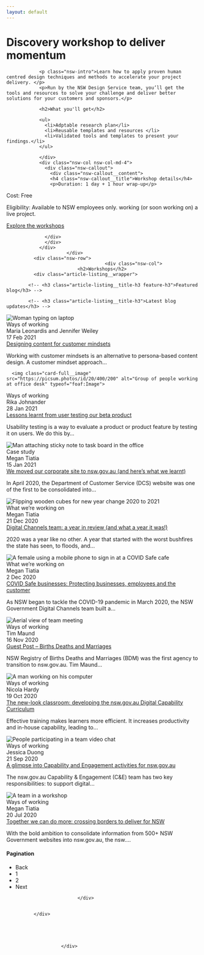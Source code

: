 ```yaml
---
layout: default
---
```


<div class="nsw-grid">
              <div class="nsw-row nsw-m-bottom-sm">
						    <div class="nsw-col">
                      <h1>Discovery workshop to deliver momentum</h1>
                </div>
						  </div>
              <div class="nsw-row nsw-m-bottom-sm">
						    <div class="nsw-col nsw-col-md-8">

                <p class="nsw-intro">Learn how to apply proven human centred design techniques and methods to accelerate your project delivery. </p>
                <p>Run by the NSW Design Service team, you’ll get the tools and resources to solve your challenge and deliver better solutions for your customers and sponsors.</p>

                <h2>What you'll get</h2>

                <ul>
                  <li>Adptable research plan</li>
                  <li>Reusable templates and resources </li>
                  <li>Validated tools and templates to present your findings.</li>
                </ul>

                </div>
                <div class="nsw-col nsw-col-md-4">
                  <div class="nsw-callout">
                    <div class="nsw-callout__content">
                    <h4 class="nsw-callout__title">Workshop details</h4>
                    <p>Duration: 1 day + 1 hour wrap-up</p>
<p>Cost: Free</p>
<p>Eligibility: Available to NSW employees only. working (or soon working on) a live project.</p>
<p><a href="#" class="nsw-text-link">Explore the workshops</a></p>

                  </div>
                  </div>
                </div>
						  </div>
              <div class="nsw-row">
              						    <div class="nsw-col">
                              <h2>Workshops</h2>  
              <div class="article-listing__wrapper">
<div class="article-listing__cards">

            <!-- <h3 class="article-listing__title-h3 feature-h3">Featured blog</h3> -->

            <!-- <h3 class="article-listing__title-h3">Latest blog updates</h3> -->
  <div class="views-row">
<div class="views-field views-field-card-image">          <div class="field-content">

<picture>
        <img class="card-full__image" src="https://picsum.photos/id/1/400/200" alt="Woman typing on laptop" typeof="foaf:Image">

</picture>




</div>
</div>                  <div class="detail-wrapper">
<div class="views-field views-field-field-article-category">          <div class="field-content">Ways of working</div>
</div>            <div class="views-field views-field-field-article-author">          <div class="field-content">Maria Leonardis and Jennifer Weiley</div>
</div>            <div class="views-field views-field-field-article-date">          <div class="field-content">17 Feb 2021</div>
</div>            <div class="views-field views-field-title">          <span class="field-content"><a href="/consolidation/blog/designing-content-for-customer-mindsets" hreflang="en">Designing content for customer mindsets</a></span>
</div>            <div class="views-field views-field-field-deck">          <div class="field-content"><p>Working with customer mindsets is an alternative to persona-based content design. A customer mindset approach…</p></div>
</div>          </div>

</div>
                <div class="views-row">
<div class="views-field views-field-card-image">          <div class="field-content">

<picture>

      <img class="card-full__image" src="https://picsum.photos/id/20/400/200" alt="Group of people working at office desk" typeof="foaf:Image">

</picture>




</div>
</div>                  <div class="detail-wrapper">
<div class="views-field views-field-field-article-category">          <div class="field-content">Ways of working</div>
</div>            <div class="views-field views-field-field-article-author">          <div class="field-content">Rika Johnander</div>
</div>            <div class="views-field views-field-field-article-date">          <div class="field-content">28 Jan 2021</div>
</div>            <div class="views-field views-field-title">          <span class="field-content"><a href="/consolidation/blog/lessons-learnt-from-user-testing-our-beta-product" hreflang="en">Lessons learnt from user testing our beta product</a></span>
</div>            <div class="views-field views-field-field-deck">          <div class="field-content"><p>Usability testing is a way to evaluate a product or product feature by testing it on users. We do this by…</p></div>
</div>          </div>

</div>
                <div class="views-row">
<div class="views-field views-field-card-image">          <div class="field-content">

<picture>
      <source srcset="/sites/default/files/styles/card_full_lg_x1/public/2020-12/Man-attaching-sticky-note-to-task-board-in-the-office.jpg?h=9d96f97f&amp;itok=J00LwmMl 1x, /sites/default/files/styles/card_full_lg_x2/public/2020-12/Man-attaching-sticky-note-to-task-board-in-the-office.jpg?h=9d96f97f&amp;itok=66MJIa03 2x" media="(min-width: 1280px)" type="image/jpeg">
  <source srcset="/sites/default/files/styles/card_full_md_x1/public/2020-12/Man-attaching-sticky-note-to-task-board-in-the-office.jpg?h=9d96f97f&amp;itok=kwhXn-nZ 1x, /sites/default/files/styles/card_full_md_x2/public/2020-12/Man-attaching-sticky-note-to-task-board-in-the-office.jpg?h=9d96f97f&amp;itok=MuduTmbQ 2x" media="(min-width: 768px)" type="image/jpeg">
  <source srcset="/sites/default/files/styles/card_x1/public/2020-12/Man-attaching-sticky-note-to-task-board-in-the-office.jpg?h=9d96f97f&amp;itok=9NGtieir 1x, /sites/default/files/styles/card_x2/public/2020-12/Man-attaching-sticky-note-to-task-board-in-the-office.jpg?h=9d96f97f&amp;itok=o5qEEThy 2x" type="image/jpeg">
      <img class="card-full__image" src="/sites/default/files/styles/card_x1/public/2020-12/Man-attaching-sticky-note-to-task-board-in-the-office.jpg?h=9d96f97f&amp;itok=9NGtieir" alt="Man attaching sticky note to task board in the office" typeof="foaf:Image">

</picture>




</div>
</div>                  <div class="detail-wrapper">
<div class="views-field views-field-field-article-category">          <div class="field-content">Case study</div>
</div>            <div class="views-field views-field-field-article-author">          <div class="field-content">Megan Tiatia</div>
</div>            <div class="views-field views-field-field-article-date">          <div class="field-content">15 Jan 2021</div>
</div>            <div class="views-field views-field-title">          <span class="field-content"><a href="/consolidation/blog/we-moved-our-corporate-site-to-nswgovau" hreflang="en">We moved our corporate site to nsw.gov.au (and here’s what we learnt)</a></span>
</div>            <div class="views-field views-field-field-deck">          <div class="field-content"><p>In April 2020, the Department of Customer Service (DCS) website was one of the first to be consolidated into…</p></div>
</div>          </div>

</div>
                <div class="views-row">
<div class="views-field views-field-card-image">          <div class="field-content">

<picture>
      <source srcset="/sites/default/files/styles/card_full_lg_x1/public/2020-12/Flipping-wooden-cubes-for-new-year-change-2020-to-2021.jpg?h=8227057d&amp;itok=_OnA-o5t 1x, /sites/default/files/styles/card_full_lg_x2/public/2020-12/Flipping-wooden-cubes-for-new-year-change-2020-to-2021.jpg?h=8227057d&amp;itok=W_aqW7uh 2x" media="(min-width: 1280px)" type="image/jpeg">
  <source srcset="/sites/default/files/styles/card_full_md_x1/public/2020-12/Flipping-wooden-cubes-for-new-year-change-2020-to-2021.jpg?h=8227057d&amp;itok=UrXI_a3Z 1x, /sites/default/files/styles/card_full_md_x2/public/2020-12/Flipping-wooden-cubes-for-new-year-change-2020-to-2021.jpg?h=8227057d&amp;itok=rbZKVu7e 2x" media="(min-width: 768px)" type="image/jpeg">
  <source srcset="/sites/default/files/styles/card_x1/public/2020-12/Flipping-wooden-cubes-for-new-year-change-2020-to-2021.jpg?h=8227057d&amp;itok=hnEzMsz7 1x, /sites/default/files/styles/card_x2/public/2020-12/Flipping-wooden-cubes-for-new-year-change-2020-to-2021.jpg?h=8227057d&amp;itok=5dL2l8U1 2x" type="image/jpeg">
      <img class="card-full__image" src="/sites/default/files/styles/card_x1/public/2020-12/Flipping-wooden-cubes-for-new-year-change-2020-to-2021.jpg?h=8227057d&amp;itok=hnEzMsz7" alt="Flipping wooden cubes for new year change 2020 to 2021" typeof="foaf:Image">

</picture>




</div>
</div>                  <div class="detail-wrapper">
<div class="views-field views-field-field-article-category">          <div class="field-content">What we’re working on</div>
</div>            <div class="views-field views-field-field-article-author">          <div class="field-content">Megan Tiatia</div>
</div>            <div class="views-field views-field-field-article-date">          <div class="field-content">21 Dec 2020</div>
</div>            <div class="views-field views-field-title">          <span class="field-content"><a href="/consolidation/blog/digital-channels-team-a-year-review-and-what-a-year-it-was" hreflang="en">Digital Channels team: a year in review (and what a year it was!)</a></span>
</div>            <div class="views-field views-field-field-deck">          <div class="field-content"><p>2020 was a year like no other. A year that started with the worst bushfires the state has seen, to floods, and…</p></div>
</div>          </div>

</div>
                <div class="views-row">
<div class="views-field views-field-card-image">          <div class="field-content">

<picture>
      <source srcset="/sites/default/files/styles/card_full_lg_x1/public/2020-09/female-using-a-mobile-phone-to-sign-in-at-a-covid-safe-cafe.jpg?h=ee11da7d&amp;itok=cpOOxXIx 1x, /sites/default/files/styles/card_full_lg_x2/public/2020-09/female-using-a-mobile-phone-to-sign-in-at-a-covid-safe-cafe.jpg?h=ee11da7d&amp;itok=Ekh_MMzu 2x" media="(min-width: 1280px)" type="image/jpeg">
  <source srcset="/sites/default/files/styles/card_full_md_x1/public/2020-09/female-using-a-mobile-phone-to-sign-in-at-a-covid-safe-cafe.jpg?h=ee11da7d&amp;itok=GWy-wXRB 1x, /sites/default/files/styles/card_full_md_x2/public/2020-09/female-using-a-mobile-phone-to-sign-in-at-a-covid-safe-cafe.jpg?h=ee11da7d&amp;itok=CKnjZGvQ 2x" media="(min-width: 768px)" type="image/jpeg">
  <source srcset="/sites/default/files/styles/card_x1/public/2020-09/female-using-a-mobile-phone-to-sign-in-at-a-covid-safe-cafe.jpg?h=ee11da7d&amp;itok=TwAJN99F 1x, /sites/default/files/styles/card_x2/public/2020-09/female-using-a-mobile-phone-to-sign-in-at-a-covid-safe-cafe.jpg?h=ee11da7d&amp;itok=bPqImHi5 2x" type="image/jpeg">
      <img class="card-full__image" src="/sites/default/files/styles/card_x1/public/2020-09/female-using-a-mobile-phone-to-sign-in-at-a-covid-safe-cafe.jpg?h=ee11da7d&amp;itok=TwAJN99F" alt="A female using a mobile phone to sign in at a COVID Safe cafe" typeof="foaf:Image">

</picture>




</div>
</div>                  <div class="detail-wrapper">
<div class="views-field views-field-field-article-category">          <div class="field-content">What we’re working on</div>
</div>            <div class="views-field views-field-field-article-author">          <div class="field-content">Megan Tiatia</div>
</div>            <div class="views-field views-field-field-article-date">          <div class="field-content">2 Dec 2020</div>
</div>            <div class="views-field views-field-title">          <span class="field-content"><a href="/consolidation/blog/covid-safe-businesses-protecting-businesses-employees-and-customer" hreflang="en">COVID Safe businesses: Protecting businesses, employees and the customer</a></span>
</div>            <div class="views-field views-field-field-deck">          <div class="field-content"><p>As NSW began to tackle the COVID-19 pandemic in March 2020, the NSW Government Digital Channels team built a…</p></div>
</div>          </div>

</div>
                <div class="views-row">
<div class="views-field views-field-card-image">          <div class="field-content">

<picture>
      <source srcset="/sites/default/files/styles/card_full_lg_x1/public/2020-10/aerial-view-of-team-meeting_0.jpg?h=ee11da7d&amp;itok=Qq091xIl 1x, /sites/default/files/styles/card_full_lg_x2/public/2020-10/aerial-view-of-team-meeting_0.jpg?h=ee11da7d&amp;itok=wPDeH7OF 2x" media="(min-width: 1280px)" type="image/jpeg">
  <source srcset="/sites/default/files/styles/card_full_md_x1/public/2020-10/aerial-view-of-team-meeting_0.jpg?h=ee11da7d&amp;itok=Tv7Sp8ha 1x, /sites/default/files/styles/card_full_md_x2/public/2020-10/aerial-view-of-team-meeting_0.jpg?h=ee11da7d&amp;itok=pNQnjjQ9 2x" media="(min-width: 768px)" type="image/jpeg">
  <source srcset="/sites/default/files/styles/card_x1/public/2020-10/aerial-view-of-team-meeting_0.jpg?h=ee11da7d&amp;itok=nLzN0jdL 1x, /sites/default/files/styles/card_x2/public/2020-10/aerial-view-of-team-meeting_0.jpg?h=ee11da7d&amp;itok=NUhOXWZd 2x" type="image/jpeg">
      <img class="card-full__image" src="/sites/default/files/styles/card_x1/public/2020-10/aerial-view-of-team-meeting_0.jpg?h=ee11da7d&amp;itok=nLzN0jdL" alt="Aerial view of team meeting" typeof="foaf:Image">

</picture>




</div>
</div>                  <div class="detail-wrapper">
<div class="views-field views-field-field-article-category">          <div class="field-content">Ways of working</div>
</div>            <div class="views-field views-field-field-article-author">          <div class="field-content">Tim Maund</div>
</div>            <div class="views-field views-field-field-article-date">          <div class="field-content">16 Nov 2020</div>
</div>            <div class="views-field views-field-title">          <span class="field-content"><a href="/consolidation/blog/guest-post-%E2%80%93-births-deaths-and-marriages" hreflang="en">Guest Post – Births Deaths and Marriages </a></span>
</div>            <div class="views-field views-field-field-deck">          <div class="field-content"><p>NSW Registry of Births Deaths and Marriages (BDM) was the first agency to transition to nsw.gov.au. Tim Maund…</p></div>
</div>          </div>

</div>
                <div class="views-row">
<div class="views-field views-field-card-image">          <div class="field-content">

<picture>
      <source srcset="/sites/default/files/styles/card_full_lg_x1/public/2020-10/a-man-working-on-his-computer_0.jpg?h=ee11da7d&amp;itok=AjzPZ7t9 1x, /sites/default/files/styles/card_full_lg_x2/public/2020-10/a-man-working-on-his-computer_0.jpg?h=ee11da7d&amp;itok=D7daK_vK 2x" media="(min-width: 1280px)" type="image/jpeg">
  <source srcset="/sites/default/files/styles/card_full_md_x1/public/2020-10/a-man-working-on-his-computer_0.jpg?h=ee11da7d&amp;itok=OTOCvfUW 1x, /sites/default/files/styles/card_full_md_x2/public/2020-10/a-man-working-on-his-computer_0.jpg?h=ee11da7d&amp;itok=sBSaZklq 2x" media="(min-width: 768px)" type="image/jpeg">
  <source srcset="/sites/default/files/styles/card_x1/public/2020-10/a-man-working-on-his-computer_0.jpg?h=ee11da7d&amp;itok=RiPugNmm 1x, /sites/default/files/styles/card_x2/public/2020-10/a-man-working-on-his-computer_0.jpg?h=ee11da7d&amp;itok=E4fDz5Bx 2x" type="image/jpeg">
      <img class="card-full__image" src="/sites/default/files/styles/card_x1/public/2020-10/a-man-working-on-his-computer_0.jpg?h=ee11da7d&amp;itok=RiPugNmm" alt="A man working on his computer" typeof="foaf:Image">

</picture>




</div>
</div>                  <div class="detail-wrapper">
<div class="views-field views-field-field-article-category">          <div class="field-content">Ways of working</div>
</div>            <div class="views-field views-field-field-article-author">          <div class="field-content">Nicola Hardy</div>
</div>            <div class="views-field views-field-field-article-date">          <div class="field-content">19 Oct 2020</div>
</div>            <div class="views-field views-field-title">          <span class="field-content"><a href="/consolidation/blog/new-look-classroom-developing-nswgovau-digital-capability-curriculum" hreflang="en">The new-look classroom: developing the nsw.gov.au Digital Capability Curriculum</a></span>
</div>            <div class="views-field views-field-field-deck">          <div class="field-content"><p>Effective training makes learners more efficient. It increases productivity and in-house capability, leading to…</p></div>
</div>          </div>

</div>
                <div class="views-row">
<div class="views-field views-field-card-image">          <div class="field-content">

<picture>
      <source srcset="/sites/default/files/styles/card_full_lg_x1/public/2020-10/people-in-an-online-video-chat_0.jpg?h=ee11da7d&amp;itok=HTDPIxmw 1x, /sites/default/files/styles/card_full_lg_x2/public/2020-10/people-in-an-online-video-chat_0.jpg?h=ee11da7d&amp;itok=hDVtoAzm 2x" media="(min-width: 1280px)" type="image/jpeg">
  <source srcset="/sites/default/files/styles/card_full_md_x1/public/2020-10/people-in-an-online-video-chat_0.jpg?h=ee11da7d&amp;itok=RtoJdBSc 1x, /sites/default/files/styles/card_full_md_x2/public/2020-10/people-in-an-online-video-chat_0.jpg?h=ee11da7d&amp;itok=Hk27Ilu2 2x" media="(min-width: 768px)" type="image/jpeg">
  <source srcset="/sites/default/files/styles/card_x1/public/2020-10/people-in-an-online-video-chat_0.jpg?h=ee11da7d&amp;itok=dQcE3-NT 1x, /sites/default/files/styles/card_x2/public/2020-10/people-in-an-online-video-chat_0.jpg?h=ee11da7d&amp;itok=Q75N45v8 2x" type="image/jpeg">
      <img class="card-full__image" src="/sites/default/files/styles/card_x1/public/2020-10/people-in-an-online-video-chat_0.jpg?h=ee11da7d&amp;itok=dQcE3-NT" alt="People participating in a team video chat" typeof="foaf:Image">

</picture>




</div>
</div>                  <div class="detail-wrapper">
<div class="views-field views-field-field-article-category">          <div class="field-content">Ways of working</div>
</div>            <div class="views-field views-field-field-article-author">          <div class="field-content">Jessica Duong </div>
</div>            <div class="views-field views-field-field-article-date">          <div class="field-content">21 Sep 2020</div>
</div>            <div class="views-field views-field-title">          <span class="field-content"><a href="/consolidation/blog/a-glimpse-into-capability-and-engagement-activities-for-nswgovau" hreflang="en">A glimpse into Capability and Engagement activities for nsw.gov.au </a></span>
</div>            <div class="views-field views-field-field-deck">          <div class="field-content"><p>The nsw.gov.au Capability &amp; Engagement (C&amp;E) team has two key responsibilities: to support digital…</p></div>
</div>          </div>

</div>
                <div class="views-row">
<div class="views-field views-field-card-image">          <div class="field-content">

<picture>
      <source srcset="/sites/default/files/styles/card_full_lg_x1/public/2020-10/a-team-in-a-workshop_0.jpg?h=ee11da7d&amp;itok=HcjiGxH_ 1x, /sites/default/files/styles/card_full_lg_x2/public/2020-10/a-team-in-a-workshop_0.jpg?h=ee11da7d&amp;itok=-YxiT7Lv 2x" media="(min-width: 1280px)" type="image/jpeg">
  <source srcset="/sites/default/files/styles/card_full_md_x1/public/2020-10/a-team-in-a-workshop_0.jpg?h=ee11da7d&amp;itok=_N0prNsX 1x, /sites/default/files/styles/card_full_md_x2/public/2020-10/a-team-in-a-workshop_0.jpg?h=ee11da7d&amp;itok=EusnBrYD 2x" media="(min-width: 768px)" type="image/jpeg">
  <source srcset="/sites/default/files/styles/card_x1/public/2020-10/a-team-in-a-workshop_0.jpg?h=ee11da7d&amp;itok=lTwLpqm3 1x, /sites/default/files/styles/card_x2/public/2020-10/a-team-in-a-workshop_0.jpg?h=ee11da7d&amp;itok=pB4Yg-9F 2x" type="image/jpeg">
      <img class="card-full__image" src="/sites/default/files/styles/card_x1/public/2020-10/a-team-in-a-workshop_0.jpg?h=ee11da7d&amp;itok=lTwLpqm3" alt="A team in a workshop" typeof="foaf:Image">

</picture>




</div>
</div>                  <div class="detail-wrapper">
<div class="views-field views-field-field-article-category">          <div class="field-content">Ways of working</div>
</div>            <div class="views-field views-field-field-article-author">          <div class="field-content">Megan Tiatia </div>
</div>            <div class="views-field views-field-field-article-date">          <div class="field-content">20 Jul 2020</div>
</div>            <div class="views-field views-field-title">          <span class="field-content"><a href="/consolidation/blog/together-we-can-do-more-crossing-borders-to-deliver-for-nsw" hreflang="en">Together we can do more: crossing borders to deliver for NSW</a></span>
</div>            <div class="views-field views-field-field-deck">          <div class="field-content"><p>With the bold ambition to consolidate information from 500+ NSW Government websites into nsw.gov.au, the nsw.…</p></div>
</div>          </div>

</div>


</div>

<nav class="pager" role="navigation" aria-labelledby="pagination-heading">
<h4 id="pagination-heading" class="visually-hidden">Pagination</h4>
<ul class="text-center more-link pager__items js-pager__items list-style-none">
<li class="pager__item inline_block link-disable">
      <span class="previous" title="Show less results" rel="prev">Back</span>
  </li>
  <li class="pager__item is-active inline_block">
                              <span href="?combine_blog=&amp;date_start=&amp;date_end=&amp;page=0" title="Current page" class="views-ajax-link">1</span>
</li>
  <li class="pager__item inline_block">
                              <span href="?combine_blog=&amp;date_start=&amp;date_end=&amp;page=1" title="Go to page 2" class="views-ajax-link">2</span>
</li>
<li class="pager__item inline_block link-enable">
      <span href="?combine_blog=&amp;date_start=&amp;date_end=&amp;page=1" class="next  views-ajax-link" title="Show more results" rel="next">Next</span>
  </li>
</ul>
</nav>

</div>

                              </div>
              

              </div>





						</div>
